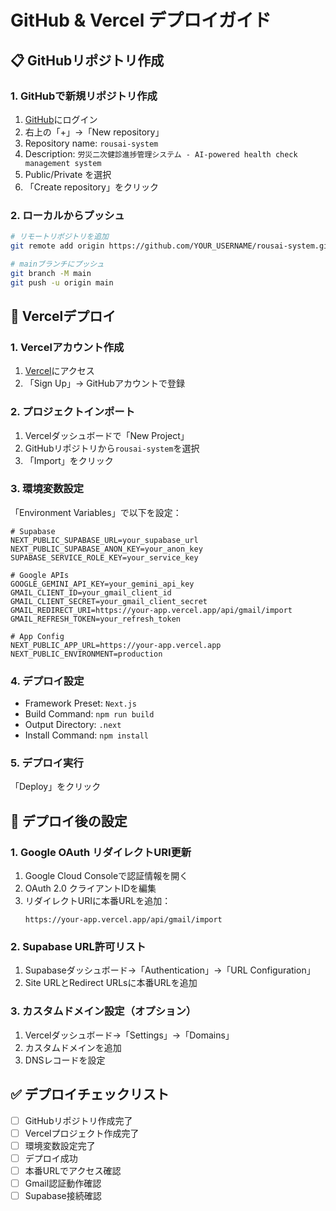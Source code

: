# GitHub & Vercel デプロイガイド

## 📋 GitHubリポジトリ作成

### 1. GitHubで新規リポジトリ作成
1. [GitHub](https://github.com)にログイン
2. 右上の「+」→「New repository」
3. Repository name: `rousai-system`
4. Description: `労災二次健診進捗管理システム - AI-powered health check management system`
5. Public/Private を選択
6. 「Create repository」をクリック

### 2. ローカルからプッシュ
```bash
# リモートリポジトリを追加
git remote add origin https://github.com/YOUR_USERNAME/rousai-system.git

# mainブランチにプッシュ
git branch -M main
git push -u origin main
```

## 🚀 Vercelデプロイ

### 1. Vercelアカウント作成
1. [Vercel](https://vercel.com)にアクセス
2. 「Sign Up」→ GitHubアカウントで登録

### 2. プロジェクトインポート
1. Vercelダッシュボードで「New Project」
2. GitHubリポジトリから`rousai-system`を選択
3. 「Import」をクリック

### 3. 環境変数設定
「Environment Variables」で以下を設定：

```env
# Supabase
NEXT_PUBLIC_SUPABASE_URL=your_supabase_url
NEXT_PUBLIC_SUPABASE_ANON_KEY=your_anon_key
SUPABASE_SERVICE_ROLE_KEY=your_service_key

# Google APIs
GOOGLE_GEMINI_API_KEY=your_gemini_api_key
GMAIL_CLIENT_ID=your_gmail_client_id
GMAIL_CLIENT_SECRET=your_gmail_client_secret
GMAIL_REDIRECT_URI=https://your-app.vercel.app/api/gmail/import
GMAIL_REFRESH_TOKEN=your_refresh_token

# App Config
NEXT_PUBLIC_APP_URL=https://your-app.vercel.app
NEXT_PUBLIC_ENVIRONMENT=production
```

### 4. デプロイ設定
- Framework Preset: `Next.js`
- Build Command: `npm run build`
- Output Directory: `.next`
- Install Command: `npm install`

### 5. デプロイ実行
「Deploy」をクリック

## 📝 デプロイ後の設定

### 1. Google OAuth リダイレクトURI更新
1. Google Cloud Consoleで認証情報を開く
2. OAuth 2.0 クライアントIDを編集
3. リダイレクトURIに本番URLを追加：
   ```
   https://your-app.vercel.app/api/gmail/import
   ```

### 2. Supabase URL許可リスト
1. Supabaseダッシュボード→「Authentication」→「URL Configuration」
2. Site URLとRedirect URLsに本番URLを追加

### 3. カスタムドメイン設定（オプション）
1. Vercelダッシュボード→「Settings」→「Domains」
2. カスタムドメインを追加
3. DNSレコードを設定

## ✅ デプロイチェックリスト
- [ ] GitHubリポジトリ作成完了
- [ ] Vercelプロジェクト作成完了
- [ ] 環境変数設定完了
- [ ] デプロイ成功
- [ ] 本番URLでアクセス確認
- [ ] Gmail認証動作確認
- [ ] Supabase接続確認